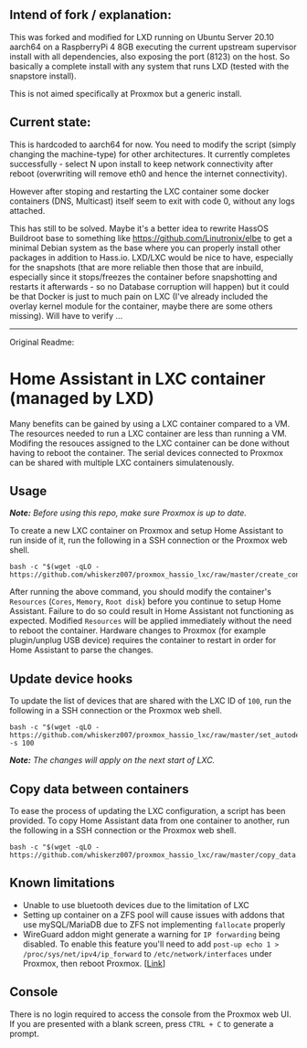## Intend of fork / explanation:

This was forked and modified for LXD running on Ubuntu Server 20.10 aarch64 on a RaspberryPi 4 8GB executing the current upstream supervisor install with all dependencies, also exposing the port (8123) on the host. So basically a complete install with any system that runs LXD (tested with the snapstore install).

This is not aimed specifically at Proxmox but a generic install.

## Current state:

This is hardcoded to aarch64 for now. You need to modify the script (simply changing the machine-type) for other architectures. It currently completes successfully - select N upon install to keep network connectivity after reboot (overwriting will remove eth0 and hence the internet connectivity). 

However after stoping and restarting the LXC container some docker containers (DNS, Multicast) itself seem to exit with code 0, without any logs attached.

This has still to be solved. Maybe it's a better idea to rewrite HassOS Buildroot base to something like https://github.com/Linutronix/elbe to get a minimal Debian system as the base where you can properly install other packages in addition to Hass.io. LXD/LXC would be nice to have, especially for the snapshots (that are more reliable then those that are inbuild, especially since it stops/freezes the container before snapshotting and restarts it afterwards - so no Database corruption will happen) but it could be that Docker is just to much pain on LXC (I've already included the overlay kernel module for the container, maybe there are some others missing). Will have to verify ...

----

Original Readme:

# Home Assistant in LXC container (managed by LXD)

Many benefits can be gained by using a LXC container compared to a VM. The resources needed to run a LXC container are less than running a VM. Modifing the resouces assigned to the LXC container can be done without having to reboot the container. The serial devices connected to Proxmox can be shared with multiple LXC containers simulatenously.

## Usage

***Note:*** _Before using this repo, make sure Proxmox is up to date._

To create a new LXC container on Proxmox and setup Home Assistant to run inside of it, run the following in a SSH connection or the Proxmox web shell.

```
bash -c "$(wget -qLO - https://github.com/whiskerz007/proxmox_hassio_lxc/raw/master/create_container.sh)"
```

After running the above command, you should modify the container's `Resources` (`Cores`, `Memory`, `Root disk`) before you continue to setup Home Assistant. Failure to do so could result in Home Assistant not functioning as expected. Modified `Resources` will be applied immediately without the need to reboot the container. Hardware changes to Proxmox (for example plugin/unplug USB device) requires the container to restart in order for Home Assistant to parse the changes.

## Update device hooks

To update the list of devices that are shared with the LXC ID of `100`, run the following in a SSH connection or the Proxmox web shell.

```
bash -c "$(wget -qLO - https://github.com/whiskerz007/proxmox_hassio_lxc/raw/master/set_autodev_hook.sh)" -s 100
```

***Note:*** _The changes will apply on the next start of LXC._

## Copy data between containers

To ease the process of updating the LXC configuration, a script has been provided. To copy Home Assistant data from one container to another, run the following in a SSH connection or the Proxmox web shell.

```
bash -c "$(wget -qLO - https://github.com/whiskerz007/proxmox_hassio_lxc/raw/master/copy_data.sh)"
```

## Known limitations

- Unable to use bluetooth devices due to the limitation of LXC
- Setting up container on a ZFS pool will cause issues with addons that use mySQL/MariaDB due to ZFS not implementing `fallocate` properly
- WireGuard addon might generate a warning for `IP forwarding` being disabled. To enable this feature you'll need to add `post-up echo 1 > /proc/sys/net/ipv4/ip_forward` to `/etc/network/interfaces` under Proxmox, then reboot Proxmox. [[Link](https://pve.proxmox.com/wiki/Network_Configuration#_masquerading_nat_with_tt_span_class_monospaced_iptables_span_tt)] 

## Console

There is no login required to access the console from the Proxmox web UI. If you are presented with a blank screen, press `CTRL + C` to generate a prompt.
